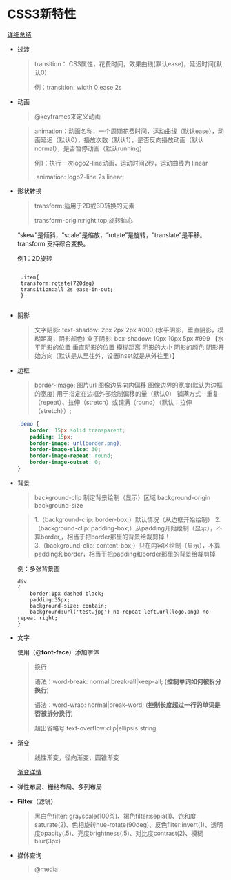 # CSS3新特性

<ans>

[详细总结](https://juejin.im/post/5a0c184c51882531926e4294#heading-5)

- 过渡

  > transition： CSS属性，花费时间，效果曲线(默认ease)，延迟时间(默认0)
  >
  > 例：transition: width 0 ease 2s

- 动画

  > @keyframes来定义动画
  >
  > 

  > animation：动画名称，一个周期花费时间，运动曲线（默认ease），动画延迟（默认0），播放次数（默认1），是否反向播放动画（默认normal），是否暂停动画（默认running）
  >
  > 例1：执行一次logo2-line动画，运动时间2秒，运动曲线为 linear
  >
  > ​         animation: logo2-line 2s linear;

- 形状转换

  > transform:适用于2D或3D转换的元素
  >
  >  transform-origin:right top;旋转轴心

  “skew”是倾斜，“scale”是缩放，“rotate”是旋转，“translate”是平移。transform 支持综合变换。

  例1：2D旋转

  ```
   
   .item{
   transform:rotate(720deg)
   transition:all 2s ease-in-out;
   }
   
  ```

- 阴影

  > 文字阴影: text-shadow: 2px 2px 2px #000;(水平阴影，垂直阴影，模糊距离，阴影颜色) 
  > 盒子阴影: box-shadow: 10px 10px 5px #999 【水平阴影的位置 垂直阴影的位置 模糊距离 阴影的大小 阴影的颜色 阴影开始方向（默认是从里往外，设置inset就是从外往里）】

- 边框

  >border-image: 图片url 图像边界向内偏移 图像边界的宽度(默认为边框的宽度) 用于指定在边框外部绘制偏移的量（默认0） 铺满方式--重复（repeat）、拉伸（stretch）或铺满（round）（默认：拉伸（stretch））;

  ```css
  .demo {
      border: 15px solid transparent;
      padding: 15px;   
      border-image: url(border.png);
      border-image-slice: 30;
      border-image-repeat: round;
      border-image-outset: 0;
  }
  ```

- 背景

  > background-clip 制定背景绘制（显示）区域 background-origin  background-size

  > 1.（background-clip: border-box;）默认情况（从边框开始绘制）
  >  2.（background-clip: padding-box;）从padding开始绘制（显示），不算border,，相当于把border那里的背景给裁剪掉！                                                                     
  > 3.（background-clip: content-box;）只在内容区绘制（显示），不算padding和border，相当于把padding和border那里的背景给裁剪掉

  例：多张背景图

  ```
  div
  {
      border:1px dashed black;
      padding:35px;
      background-size: contain;
      background:url('test.jpg') no-repeat left,url(logo.png) no-repeat right;
  }
  ```

- 文字 

  使用（@**font-face**）添加字体

  >换行  
  >
  >语法：word-break: normal|break-all|keep-all; (**控制单词如何被拆分换行**)
  >
  >语法：word-wrap: normal|break-word; (**控制长度超过一行的单词是否被拆分换行**)
  >
  >超出省略号  text-overflow:clip|ellipsis|string      

- 渐变

  > 线性渐变，径向渐变，圆锥渐变

  [渐变详情](https://juejin.im/post/5a0c184c51882531926e4294#heading-43)

- 弹性布局、栅格布局、多列布局

- **Filter**（滤镜）

  >黑白色filter: grayscale(100%)、褐色filter:sepia(1)、饱和度saturate(2)、色相旋转hue-rotate(90deg)、反色filter:invert(1)、透明度opacity(.5)、亮度brightness(.5)、对比度contrast(2)、模糊blur(3px)

- 媒体查询

  > @media

</ans>